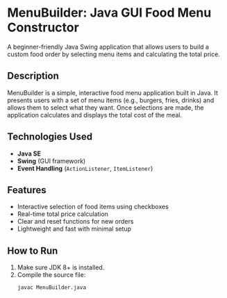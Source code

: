 # MenuBuilder: Java GUI Food Menu Constructor

A beginner-friendly Java Swing application that allows users to build a custom food order by selecting menu items and calculating the total price.

## Description

MenuBuilder is a simple, interactive food menu application built in Java. It presents users with a set of menu items (e.g., burgers, fries, drinks) and allows them to select what they want. Once selections are made, the application calculates and displays the total cost of the meal.

## Technologies Used

- **Java SE**
- **Swing** (GUI framework)
- **Event Handling** (`ActionListener`, `ItemListener`)

## Features

- Interactive selection of food items using checkboxes
- Real-time total price calculation
- Clear and reset functions for new orders
- Lightweight and fast with minimal setup

## How to Run

1. Make sure JDK 8+ is installed.
2. Compile the source file:
   ```bash
   javac MenuBuilder.java

